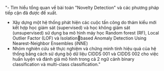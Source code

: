 "- Tìm hiểu tổng quan về bài toán "Novelty Detection" và các phương pháp tiếp cận đã được để xuất.
- Xây dựng một hệ thống phát hiện các cuộc tấn công do thám kiểu mới kết hợp học giám sát (supervised) và học không giám sát (unsupervised) sử dụng ba mô hình máy học Random forest (RF), Local Outlier Factor (LOF) và Isolationbased Anomaly Detection Using Nearest-Neighbor Ensembles (iNNE)
- Nhóm nghiên cứu sẽ thực nghiệm và chứng minh tính hiệu quả của hệ thống bằng cách sử dụng bộ dữ liệu CIDDS 001 và CIDDS 002 cho việc huấn luyện và đánh giá mô hình trong cả 2 ngữ cảnh binary classification và multi-class classification." 
